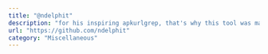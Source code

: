 ```yaml
---
title: "@ndelphit"
description: "for his inspiring apkurlgrep, that's why this tool was made."
url: "https://github.com/ndelphit"
category: "Miscellaneous"
---
```

